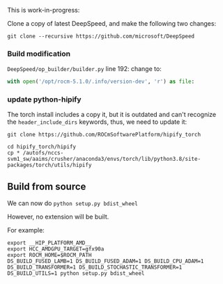 

This is work-in-progress:


Clone a copy of latest DeepSpeed, and make the following two changes:
```
git clone --recursive https://github.com/microsoft/DeepSpeed
```


### Build modification

`DeepSpeed/op_builder/builder.py` line 192: 
change to: 
```python
with open('/opt/rocm-5.1.0/.info/version-dev', 'r') as file:
```

### update python-hipify

The torch install includes a copy it, but it is outdated and can't recognize the `header_include_dirs` keywords, thus, we need to update it:

```
git clone https://github.com/ROCmSoftwarePlatform/hipify_torch

cd hipify_torch/hipify
cp * /autofs/nccs-svm1_sw/aaims/crusher/anaconda3/envs/torch/lib/python3.8/site-packages/torch/utils/hipify
```


## Build from source

We can now do `python setup.py bdist_wheel`

However, no extension will be built. 



For example:

```
export __HIP_PLATFORM_AMD__
export HCC_AMDGPU_TARGET=gfx90a
export ROCM_HOME=$ROCM_PATH
DS_BUILD_FUSED_LAMB=1 DS_BUILD_FUSED_ADAM=1 DS_BUILD_CPU_ADAM=1  DS_BUILD_TRANSFORMER=1 DS_BUILD_STOCHASTIC_TRANSFORMER=1  DS_BUILD_UTILS=1 python setup.py bdist_wheel
```

